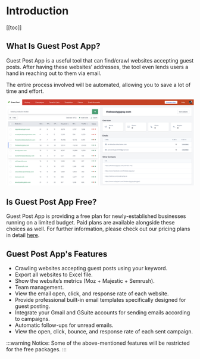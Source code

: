 # Introduction

[[toc]]

## What Is Guest Post App?

Guest Post App is a useful tool that can find/crawl websites accepting guest posts. After having these websites’ addresses, the tool even lends users a hand in reaching out to them via email.

The entire process involved will be automated, allowing you to save a lot of time and effort.

![Screenshot of Oh My Link](./../assets/img/guest-post-app.png)

## Is Guest Post App Free?

Guest Post App is providing a free plan for newly-established businesses running on a limited budget. Paid plans are available alongside these choices as well. For further information, please check out our pricing plans in detail [here](https://guestpost.app/pricing).

## Guest Post App's Features
- Crawling websites accepting guest posts using your keyword.
- Export all websites to  Excel file.
- Show the website’s metrics (Moz + Majestic + Semrush).
- Team management.
- View the email open, click, and response rate of each website.
- Provide professional built-in email templates specifically designed for guest posting.
- Integrate your Gmail and GSuite accounts for sending emails according to campaigns.
- Automatic follow-ups for unread emails.
- View the open, click, bounce, and response rate of each sent campaign.

:::warning Notice:
Some of the above-mentioned features will be restricted for the free packages.
:::


